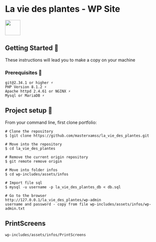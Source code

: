# La vie des plantes - WP Site
  <img src="https://github.com/masterxamss/portfolio/assets/133535176/d891aecb-729a-4957-97ab-259a87a26074" with=100 height=50 /> 


## Getting Started 🚀
These instructions will lead you to make a copy on your machine
### Prerequisites 📝
```
git@2.34.1 or higher ⚡
PHP Version 8.1.2 ⚡
Apache httpd 2.4.61 or NGINX ⚡
Mysql or MariaDB ⚡
```
## Project setup 🔧
From your command line, first clone portfolio:
```
# Clone the repository
$ [git clone https://github.com/masterxamss/la_vie_des_plantes.git

# Move into the repository
$ cd la_vie_des_plantes

# Remove the current origin repository
$ git remote remove origin

# Move into folder infos
$ cd wp-includes/assets/infos

# Import file sql
$ mysql -u username -p la_vie_des_plantes_db < db.sql

# Go to the browser
http://127.0.0.1/la_vie_des_plantes/wp-admin
username and password - copy from file wp-includes/assets/infos/wp-admin.txt
```

## PrintScreens
```
wp-includes/assets/infos/PrintScreens
```

  
